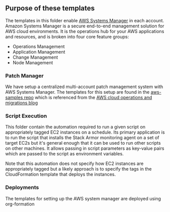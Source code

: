 ## Purpose of these templates
The templates in this folder enable
[AWS Systems Manager](https://aws.amazon.com/systems-manager/)
in each account. Amazon Systems Manager is a secure end-to-end management solution for AWS cloud environments.
It is the operations hub for your AWS applications and resources, and is broken into four core feature groups:
* Operations Management
* Application Management
* Change Management
* Node Management

### Patch Manager

We have setup a centralized multi-account patch management system
with AWS Systems Manager.  The templates for this setup are found in
the [aws-samples repo](https://github.com/aws-samples/aws-systems-manager-schedule-central-patch-example)
which is referenced from the
[AWS cloud operations and migrations blog](https://aws.amazon.com/blogs/mt/scheduling-centralized-multi-account-multi-region-patching-aws-systems-manager-automation/)


### Script Execution

This folder contain the automation required to run a given script on appropriately tagged EC2 instances on a schedule.
Its primary application is to run the script that installs the Stack Armor monitoring agent on a set of target EC2s
but it's general enough that it can be used to run other scripts on other machines.  It allows passing in script
parameters as key-value pairs which are passed to the script as environment variables.

Note that this automation does not specify how EC2 instances are appropriately tagged but a likely approach is to
specify the tags in the CloudFormation template that deploys the instances.

### Deployments

The templates for setting up the AWS system manager are deployed
using org-formation
